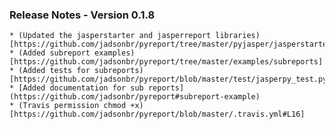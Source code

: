 ### Release Notes - Version 0.1.8
    * (Updated the jasperstarter and jasperreport libraries)[https://github.com/jadsonbr/pyreport/tree/master/pyjasper/jasperstarter/lib]
    * (Added subreport examples)[https://github.com/jadsonbr/pyreport/tree/master/examples/subreports]
    * (Added tests for subreports)[https://github.com/jadsonbr/pyreport/blob/master/test/jasperpy_test.py#L70]
    * [Added documentation for sub reports](https://github.com/jadsonbr/pyreport#subreport-example)
    * (Travis permission chmod +x)[https://github.com/jadsonbr/pyreport/blob/master/.travis.yml#L16]

